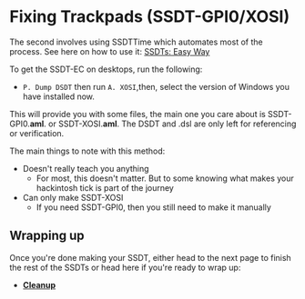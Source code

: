 # Fixing Trackpads (SSDT-GPI0/XOSI)

The second involves using SSDTTime which automates most of the process. See here on how to use it: [SSDTs: Easy Way](/ssdt-methods/ssdt-easy.md)

To get the SSDT-EC on desktops, run the following:

* `P. Dump DSDT` then run `A. XOSI`,then, select the version of Windows you have installed now.

This will provide you with some files, the main one you care about is SSDT-GPI0.**aml**. or SSDT-XOSI.**aml**. The DSDT and .dsl are only left for referencing or verification.

The main things to note with this method:

* Doesn't really teach you anything
  * For most, this doesn't matter. But to some knowing what makes your hackintosh tick is part of the journey
* Can only make SSDT-XOSI
  * If you need SSDT-GPI0, then you still need to make it manually

## Wrapping up

Once you're done making your SSDT, either head to the next page to finish the rest of the SSDTs or head here if you're ready to wrap up:

* [**Cleanup**](/cleanup.md)
